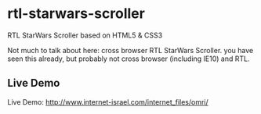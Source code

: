 rtl-starwars-scroller
=====================

RTL StarWars Scroller based on HTML5 &amp; CSS3

Not much to talk about here: cross browser RTL StarWars Scroller. you have seen this already, but probably not cross browser (including IE10) and RTL. 


Live Demo
------------
Live Demo: http://www.internet-israel.com/internet_files/omri/   

